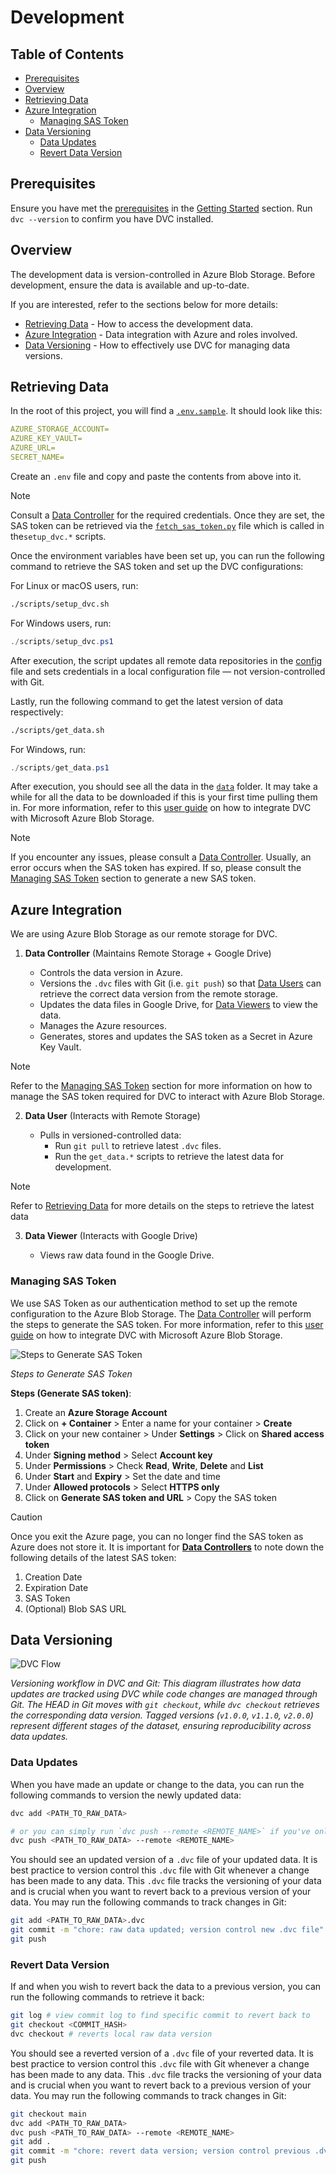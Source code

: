 # Development

## Table of Contents

- [Prerequisites](#prerequisites)
- [Overview](#overview)
- [Retrieving Data](#retrieving-data)
- [Azure Integration](#azure-integration)
  - [Managing SAS Token](#managing-sas-token)
- [Data Versioning](#data-versioning)
  - [Data Updates](#data-updates)
  - [Revert Data Version](#revert-data-version)

## Prerequisites <a id="prerequisites"></a>

Ensure you have met the [prerequisites](../README.md#prerequisites) in the [Getting Started](../README.md#getting-started) section. Run `dvc --version` to confirm you have DVC installed.

## Overview <a id="overview"></a>

The development data is version-controlled in Azure Blob Storage. Before development, ensure the data is available and up-to-date.

If you are interested, refer to the sections below for more details:

- [Retrieving Data](#retrieving-data) - How to access the development data.
- [Azure Integration](#azure-integration) - Data integration with Azure and roles involved.
- [Data Versioning](#data-versioning) - How to effectively use DVC for managing data versions.

## Retrieving Data <a id="retrieving-data"></a>

In the root of this project, you will find a [`.env.sample`](../.env.sample). It should look like this:

```yaml
AZURE_STORAGE_ACCOUNT=
AZURE_KEY_VAULT=
AZURE_URL=
SECRET_NAME=
```

Create an `.env` file and copy and paste the contents from above into it.

> [!NOTE]
> Consult a [Data Controller](#data-controller) for the required credentials. Once they are set, the SAS token can be retrieved via the [`fetch_sas_token.py`](../scripts/fetch_sas_token.py) file which is called in the`setup_dvc.*` scripts.

Once the environment variables have been set up, you can run the following command to retrieve the SAS token and set up the DVC configurations:

For Linux or macOS users, run:

```bash
./scripts/setup_dvc.sh
```

For Windows users, run:

```powershell
./scripts/setup_dvc.ps1
```

After execution, the script updates all remote data repositories in the [config](../.dvc/config) file and sets credentials in a local configuration file — not version-controlled with Git.

Lastly, run the following command to get the latest version of data respectively:

```bash
./scripts/get_data.sh
```

For Windows, run:

```powershell
./scripts/get_data.ps1
```

After execution, you should see all the data in the [`data`](../data/) folder. It may take a while for all the data to be downloaded if this is your first time pulling them in. For more information, refer to this [user guide](https://dvc.org/doc/user-guide/data-management/remote-storage/azure-blob-storage) on how to integrate DVC with Microsoft Azure Blob Storage.

> [!NOTE]
> If you encounter any issues, please consult a [Data Controller](#data-controller). Usually, an error occurs when the SAS token has expired. If so, please consult the [Managing SAS Token](#managing-sas-token) section to generate a new SAS token.

## Azure Integration <a id="azure-integration"></a>

We are using Azure Blob Storage as our remote storage for DVC.

1. **Data Controller** (Maintains Remote Storage + Google Drive) <a id="data-controller"></a>

   - Controls the data version in Azure.
   - Versions the `.dvc` files with Git (i.e. `git push`) so that [Data Users](#data-user) can retrieve the correct data version from the remote storage.
   - Updates the data files in Google Drive, for [Data Viewers](#data-viewer) to view the data.
   - Manages the Azure resources.
   - Generates, stores and updates the SAS token as a Secret in Azure Key Vault.

> [!NOTE]
> Refer to the [Managing SAS Token](#managing-sas-token) section for more information on how to manage the SAS token required for DVC to interact with Azure Blob Storage.

2. **Data User** (Interacts with Remote Storage) <a id="data-user"></a>

   - Pulls in versioned-controlled data:
     - Run `git pull` to retrieve latest `.dvc` files.
     - Run the `get_data.*` scripts to retrieve the latest data for development.

> [!NOTE]
> Refer to [Retrieving Data](#retrieving-data) for more details on the steps to retrieve the latest data

3. **Data Viewer** (Interacts with Google Drive) <a id="data-viewer"></a>

   - Views raw data found in the Google Drive.

### Managing SAS Token <a id="managing-sas-token"></a>

We use SAS Token as our authentication method to set up the remote configuration to the Azure Blob Storage. The [Data Controller](#data-controller) will perform the steps to generate the SAS token. For more information, refer to this [user guide](https://dvc.org/doc/user-guide/data-management/remote-storage/azure-blob-storage) on how to integrate DVC with Microsoft Azure Blob Storage.

![Steps to Generate SAS Token](../media/sas_token_setup.png)

_Steps to Generate SAS Token_

**Steps (Generate SAS token)**:

1. Create an **Azure Storage Account**
2. Click on **$+$ Container** > Enter a name for your container > **Create**
3. Click on your new container > Under **Settings** > Click on **Shared access token**
4. Under **Signing method** > Select **Account key**
5. Under **Permissions** > Check **Read**, **Write**, **Delete** and **List**
6. Under **Start** and **Expiry** > Set the date and time
7. Under **Allowed protocols** > Select **HTTPS only**
8. Click on **Generate SAS token and URL** > Copy the SAS token

> [!CAUTION]
> Once you exit the Azure page, you can no longer find the SAS token as Azure does not store it. It is important for [**Data Controllers**](#data-controllers) to note down the following details of the latest SAS token:
>
> 1. Creation Date
> 2. Expiration Date
> 3. SAS Token
> 4. (Optional) Blob SAS URL

## Data Versioning <a id="data-versioning"></a>

![DVC Flow](../media/dvcflow.png)

_Versioning workflow in DVC and Git: This diagram illustrates how data updates are tracked using DVC while code changes are managed through Git. The HEAD in Git moves with `git checkout`, while `dvc checkout` retrieves the corresponding data version. Tagged versions (`v1.0.0`, `v1.1.0`, `v2.0.0`) represent different stages of the dataset, ensuring reproducibility across data updates._

### Data Updates <a id="data-updates"></a>

When you have made an update or change to the data, you can run the following commands to version the newly updated data:

```bash
dvc add <PATH_TO_RAW_DATA>

# or you can simply run `dvc push --remote <REMOTE_NAME>` if you've only staged a single raw data
dvc push <PATH_TO_RAW_DATA> --remote <REMOTE_NAME>
```

You should see an updated version of a `.dvc` file of your updated data. It is best practice to version control this `.dvc` file with Git whenever a change has been made to any data. This `.dvc` file tracks the versioning of your data and is crucial when you want to revert back to a previous version of your data. You may run the following commands to track changes in Git:

```bash
git add <PATH_TO_RAW_DATA>.dvc
git commit -m "chore: raw data updated; version control new .dvc file"
git push
```

### Revert Data Version <a id="revert-data-version"></a>

If and when you wish to revert back the data to a previous version, you can run the following commands to retrieve it back:

```bash
git log # view commit log to find specific commit to revert back to
git checkout <COMMIT_HASH>
dvc checkout # reverts local raw data version
```

You should see a reverted version of a `.dvc` file of your reverted data. It is best practice to version control this `.dvc` file with Git whenever a change has been made to any data. This `.dvc` file tracks the versioning of your data and is crucial when you want to revert back to a previous version of your data. You may run the following commands to track changes in Git:

```bash
git checkout main
dvc add <PATH_TO_RAW_DATA>
dvc push <PATH_TO_RAW_DATA> --remote <REMOTE_NAME>
git add .
git commit -m "chore: revert data version; version control previous .dvc file"
git push
```
